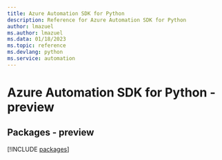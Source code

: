 ```yaml
---
title: Azure Automation SDK for Python
description: Reference for Azure Automation SDK for Python
author: lmazuel
ms.author: lmazuel
ms.data: 01/18/2023
ms.topic: reference
ms.devlang: python
ms.service: automation
---
```

# Azure Automation SDK for Python - preview
## Packages - preview
[!INCLUDE [packages](automation-index.md)]